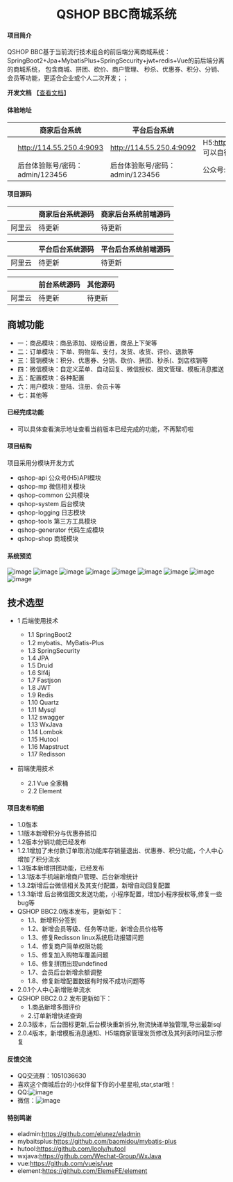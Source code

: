 <h1 style="text-align: center">QSHOP BBC商城系统</h1>


#### 项目简介
QSHOP BBC基于当前流行技术组合的前后端分离商城系统： SpringBoot2+Jpa+MybatisPlus+SpringSecurity+jwt+redis+Vue的前后端分离的商城系统， 包含商城、拼团、砍价、商户管理、 秒杀、优惠券、积分、分销、会员等功能，更适合企业或个人二次开发；；

**开发文档**  【[查看文档]( https://www.qshop.vip )】 

#### 体验地址

|     |   商家后台系统  |   平台后台系统  |   前端(公众号)  |
|---  |--- | --- | --- |
|   |  http://114.55.250.4:9093  |  http://114.55.250.4:9092   |H5:http://114.55.250.4:9091 可以自行注册 |
|    |  后台体验账号/密码：admin/123456  |  后台体验账号/密码：admin/123456   |  公众号:   |


#### 项目源码

|     |  商家后台系统源码 |   商家后台系统前端源码  |
|---  |--- | --- |
|   阿里云  |  待更新  | 待更新 |

|     |  平台后台系统源码 |   平台后台系统前端源码  |
|---  |--- | --- |
|   阿里云  |  待更新  | 待更新 |

|     |  前台系统源码  |   其他源码  | 
|---  |--- | --- |
|   阿里云  |  待更新  |  待更新  |

## 商城功能

* 一：商品模块：商品添加、规格设置，商品上下架等
* 二：订单模块：下单、购物车、支付，发货、收货、评价、退款等
* 三：营销模块：积分、优惠券、分销、砍价、拼团、秒杀(、到店核销等
* 四：微信模块：自定义菜单、自动回复、微信授权、图文管理、模板消息推送
* 五：配置模块：各种配置
* 六：用户模块：登陆、注册、会员卡等
* 七：其他等
       

####  已经完成功能
- 可以具体查看演示地址查看当前版本已经完成的功能，不再絮叨啦

#### 项目结构
项目采用分模块开发方式
- qshop-api       公众号(H5)API模块
- qshop-mp        微信相关模块
- qshop-common    公共模块
- qshop-system    后台模块
- qshop-logging   日志模块
- qshop-tools     第三方工具模块
- qshop-generator 代码生成模块
- qshop-shop      商城模块

#### 系统预览
![image](https://images.gitee.com/uploads/images/2020/0508/150409_b7cdbe83_7538456.png)
![image](https://images.gitee.com/uploads/images/2020/0508/150409_b7cdbe83_7538456.png)
![image](https://images.gitee.com/uploads/images/2020/0508/150139_0d7a3518_7538456.png)
![image](https://images.gitee.com/uploads/images/2020/0508/150213_cf2b3a90_7538456.png)
![image](https://images.gitee.com/uploads/images/2020/0508/150213_cf2b3a90_7538456.png)
![image](https://images.gitee.com/uploads/images/2020/0508/150409_b7cdbe83_7538456.png)
![image](https://images.gitee.com/uploads/images/2020/0508/150436_6df7bbe6_7538456.png)
![image](https://images.gitee.com/uploads/images/2020/0508/150506_0c2b48ee_7538456.png)
![image](https://images.gitee.com/uploads/images/2020/0508/150535_3fb4185e_7538456.png)

## 技术选型
* 1 后端使用技术
    * 1.1 SpringBoot2
    * 1.2 mybatis、MyBatis-Plus
    * 1.3 SpringSecurity
    * 1.4 JPA
    * 1.5 Druid
    * 1.6 Slf4j
    * 1.7 Fastjson
    * 1.8 JWT
    * 1.9 Redis
    * 1.10 Quartz
    * 1.11 Mysql
    * 1.12 swagger
    * 1.13 WxJava
    * 1.14 Lombok
    * 1.15 Hutool
    * 1.16 Mapstruct
	* 1.17 Redisson
        
* 前端使用技术
    * 2.1 Vue 全家桶
    * 2.2 Element

#### 项目发布明细

- 1.0版本
- 1.1版本新增积分与优惠券抵扣
- 1.2版本分销功能已经发布
- 1.2.1增加了未付款订单取消功能库存销量退出、优惠券、积分功能，个人中心增加了积分流水
- 1.3版本新增拼团功能，已经发布
- 1.3.1版本手机端新增商户管理、后台新增统计
- 1.3.2新增后台微信相关及其支付配置，新增自动回复配置
- 1.3.3新增 后台微信图文发送功能，小程序配置，增加小程序授权等,修复一些bug等
- QSHOP BBC2.0版本发布，更新如下：
  - 1.1、新增积分签到
  - 1.2、新增会员等级、任务等功能，新增会员价格等
  - 1.3、修复Redisson linux系统启动报错问题
  - 1.4、修复商户简单权限功能
  - 1.5、修复加入购物车覆盖问题
  - 1.6、修复拼团出现undefined
  - 1.7、会员后台新增余额调整
  - 1.8、修复新增配置数据有时候不成功问题等
- 2.0.1个人中心新增账单流水
- QSHOP BBC2.0.2 发布更新如下：
   - 1.商品新增多图评价
   - 2.订单新增快递查询
- 2.0.3版本，后台图标更新,后台模块重新拆分,物流快递单独管理,导出最新sql
- 2.0.4版本，新增模板消息通知、H5端商家管理发货修改及其列表时间显示修复

	
#### 反馈交流
- QQ交流群：1051036630
- 喜欢这个商城后台的小伙伴留下你的小星星啦,star,star哦！
- QQ:![image](https://images.gitee.com/uploads/images/2020/0509/234758_97ccd692_7538456.png)
- 微信：![image](https://images.gitee.com/uploads/images/2020/0509/234816_1c83fe01_7538456.png)

####  特别鸣谢
- eladmin:https://github.com/elunez/eladmin
- mybaitsplus:https://github.com/baomidou/mybatis-plus
- hutool:https://github.com/looly/hutool
- wxjava:https://github.com/Wechat-Group/WxJava
- vue:https://github.com/vuejs/vue
- element:https://github.com/ElemeFE/element
